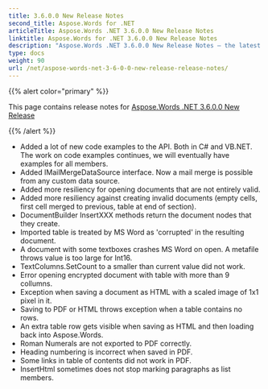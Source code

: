 ```yaml
---
title: 3.6.0.0 New Release Notes
second_title: Aspose.Words for .NET
articleTitle: Aspose.Words .NET 3.6.0.0 New Release Notes
linktitle: Aspose.Words for .NET 3.6.0.0 New Release Notes
description: "Aspose.Words .NET 3.6.0.0 New Release Notes – the latest updates and fixes."
type: docs
weight: 90
url: /net/aspose-words-net-3-6-0-0-new-release-release-notes/
---
```


{{% alert color="primary" %}}

This page contains release notes for [Aspose.Words .NET 3.6.0.0 New Release](https://releases.aspose.com/words/net/new-releases/aspose.words-.net-3.6.0.0-new-release/)

{{% /alert %}}

- Added a lot of new code examples to the API. Both in C# and VB.NET. The work on code examples continues, we will eventually have examples for all members.
- Added IMailMergeDataSource interface. Now a mail merge is possible from any custom data source.
- Added more resiliency for opening documents that are not entirely valid.
- Added more resiliency against creating invalid documents (empty cells, first cell merged to previous, table at end of section).
- DocumentBuilder InsertXXX methods return the document nodes that they create.
- Imported table is treated by MS Word as 'corrupted' in the resulting document.
- A document with some textboxes crashes MS Word on open.
  A metafile throws value is too large for Int16.
- TextColumns.SetCount to a smaller than current value did not work.
- Error opening encrypted document with table with more than 9 collumns.
- Exception when saving a document as HTML with a scaled image of 1x1 pixel in it.
- Saving to PDF or HTML throws exception when a table contains no rows.
- An extra table row gets visible when saving as HTML and then loading back into Aspose.Words.
- Roman Numerals are not exported to PDF correctly.
- Heading numbering is incorrect when saved in PDF.
- Some links in table of contents did not work in PDF.
- InsertHtml sometimes does not stop marking paragraphs as list members.


